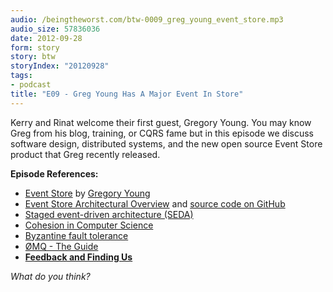 ```yaml
---
audio: /beingtheworst.com/btw-0009_greg_young_event_store.mp3
audio_size: 57836036
date: 2012-09-28
form: story
story: btw
storyIndex: "20120928"
tags:
- podcast
title: "E09 - Greg Young Has A Major Event In Store"
---
```

<p>Kerry and Rinat welcome their first guest, Gregory Young.  You may know Greg from his blog, training, or CQRS fame but in this episode we discuss software design, distributed systems, and the new open source Event Store product that Greg recently released.</p>


<p><strong>Episode References:</strong></p>
<ul>
<li><a href="http://geteventstore.com/">Event Store</a> by <a href="https://twitter.com/gregyoung">Gregory Young</a></li>
<li><a href="http://geteventstore.com/docs/architecture.html">Event Store Architectural Overview</a> and <a href="https://github.com/EventStore/EventStore">source code on GitHub</a></li>
<li><a href="http://en.wikipedia.org/wiki/Staged_event-driven_architecture">Staged event-driven architecture (SEDA)</a></li>
<li><a href="http://en.wikipedia.org/wiki/Cohesion_%28computer_science%29">Cohesion in Computer Science</a></li>
<li><a href="http://en.wikipedia.org/wiki/Byzantine_fault_tolerance">Byzantine fault tolerance</a></li>
<li><a href="http://zguide.zeromq.org/">ØMQ - The Guide</a></li>
<li><strong><a href="http://beingtheworst.com/about">Feedback and Finding Us</a></strong></li>
</ul>
<p><em>What do you think?</em></p>
